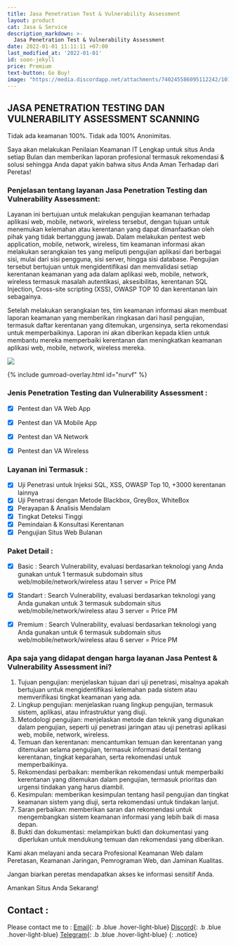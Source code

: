 ```yaml
---
title: Jasa Penetration Test & Vulnerability Assessment
layout: product
cat: Jasa & Service
description_markdown: >-
  Jasa Penetration Test & Vulnerability Assessment
date: 2022-01-01 11:11:11 +07:00
last_modified_at: '2022-01-01'
id: soon-jekyll
price: Premium
text-button: Go Buy!
image: "https://media.discordapp.net/attachments/740245586095112242/1018779574613573722/Vulnerability-Scanning.jpg?width=1278&height=580"
---
```

## JASA PENETRATION TESTING DAN VULNERABILITY ASSESSMENT SCANNING

Tidak ada keamanan 100%. Tidak ada 100% Anonimitas.

Saya akan melakukan Penilaian Keamanan IT Lengkap untuk situs Anda setiap Bulan dan memberikan laporan profesional termasuk rekomendasi & solusi sehingga Anda dapat yakin bahwa situs Anda Aman Terhadap dari Peretas!

### Penjelasan tentang layanan Jasa Penetration Testing dan Vulnerability Assessment:

Layanan ini bertujuan untuk melakukan pengujian keamanan terhadap aplikasi web, mobile, network, wireless tersebut, dengan tujuan untuk menemukan kelemahan atau kerentanan yang dapat dimanfaatkan oleh pihak yang tidak bertanggung jawab. Dalam melakukan pentest web application, mobile, network, wireless, tim keamanan informasi akan melakukan serangkaian tes yang meliputi pengujian aplikasi dari berbagai sisi, mulai dari sisi pengguna, sisi server, hingga sisi database. Pengujian tersebut bertujuan untuk mengidentifikasi dan memvalidasi setiap kerentanan keamanan yang ada dalam aplikasi web, mobile, network, wireless termasuk masalah autentikasi, aksesibilitas, kerentanan SQL Injection, Cross-site scripting (XSS), OWASP TOP 10 dan kerentanan lain sebagainya.

Setelah melakukan serangkaian tes, tim keamanan informasi akan membuat laporan keamanan yang memberikan ringkasan dari hasil pengujian, termasuk daftar kerentanan yang ditemukan, urgensinya, serta rekomendasi untuk memperbaikinya. Laporan ini akan diberikan kepada klien untuk membantu mereka memperbaiki kerentanan dan meningkatkan keamanan aplikasi web, mobile, network, wireless mereka.

<a href="https://zufanramadhan.gumroad.com/l/nurvf" class="no-underline pv2 grow db"><img class="w-100" src="{{site.baseurl}}/images/Vulnerability-Scanning.jpg"></a>

{% include gumroad-overlay.html id="nurvf" %}

### Jenis Penetration Testing dan Vulnerability Assessment :
- [x] Pentest dan VA Web App
- [x] Pentest dan VA Mobile App
- [x] Pentest dan VA Network
- [x] Pentest dan VA Wireless


### Layanan ini Termasuk :
- [x] Uji Penetrasi untuk Injeksi SQL, XSS, OWASP Top 10, +3000 kerentanan lainnya
- [x] Uji Penetrasi dengan Metode Blackbox, GreyBox, WhiteBox
- [x] Perayapan & Analisis Mendalam
- [x] Tingkat Deteksi Tinggi
- [x] Pemindaian & Konsultasi Kerentanan
- [x] Pengujian Situs Web Bulanan

### Paket Detail :
- [x] Basic : Search Vulnerability, evaluasi berdasarkan teknologi yang Anda gunakan untuk 1 termasuk subdomain situs web/mobile/network/wireless atau 1 server = Price PM
- [x] Standart : Search Vulnerability, evaluasi berdasarkan teknologi yang Anda gunakan untuk 3 termasuk subdomain situs web/mobile/network/wireless atau 3 server = Price PM
- [x] Premium : Search Vulnerability, evaluasi berdasarkan teknologi yang Anda gunakan untuk 6 termasuk subdomain situs web/mobile/network/wireless atau 6 server = Price PM


### Apa saja yang didapat dengan harga layanan Jasa Pentest & Vulnerability Assessment ini?
1. Tujuan pengujian: menjelaskan tujuan dari uji penetrasi, misalnya apakah bertujuan untuk mengidentifikasi kelemahan pada sistem atau memverifikasi tingkat keamanan yang ada.
2. Lingkup pengujian: menjelaskan ruang lingkup pengujian, termasuk sistem, aplikasi, atau infrastruktur yang diuji.
3. Metodologi pengujian: menjelaskan metode dan teknik yang digunakan dalam pengujian, seperti uji penetrasi jaringan atau uji penetrasi aplikasi web, mobile, network, wireless.
4. Temuan dan kerentanan: mencantumkan temuan dan kerentanan yang ditemukan selama pengujian, termasuk informasi detail tentang kerentanan, tingkat keparahan, serta rekomendasi untuk memperbaikinya.
5. Rekomendasi perbaikan: memberikan rekomendasi untuk memperbaiki kerentanan yang ditemukan dalam pengujian, termasuk prioritas dan urgensi tindakan yang harus diambil.
6. Kesimpulan: memberikan kesimpulan tentang hasil pengujian dan tingkat keamanan sistem yang diuji, serta rekomendasi untuk tindakan lanjut.
7. Saran perbaikan: memberikan saran dan rekomendasi untuk mengembangkan sistem keamanan informasi yang lebih baik di masa depan.
8. Bukti dan dokumentasi: melampirkan bukti dan dokumentasi yang diperlukan untuk mendukung temuan dan rekomendasi yang diberikan.

Kami akan melayani anda secara Profesional Keamanan Web dalam Peretasan, Keamanan Jaringan, Pemrograman Web, dan Jaminan Kualitas.

Jangan biarkan peretas mendapatkan akses ke informasi sensitif Anda.

Amankan Situs Anda Sekarang!

## Contact :
Please contact me to :
[Email](mail:zufan.ramadhan@gmail.com){: .b .blue .hover-light-blue}
[Discord](https://discordapp.com/users/392908561119969290){: .b .blue .hover-light-blue}
[Telegram](https://t.me/yupysyntax){: .b .blue .hover-light-blue}
{: .notice}
